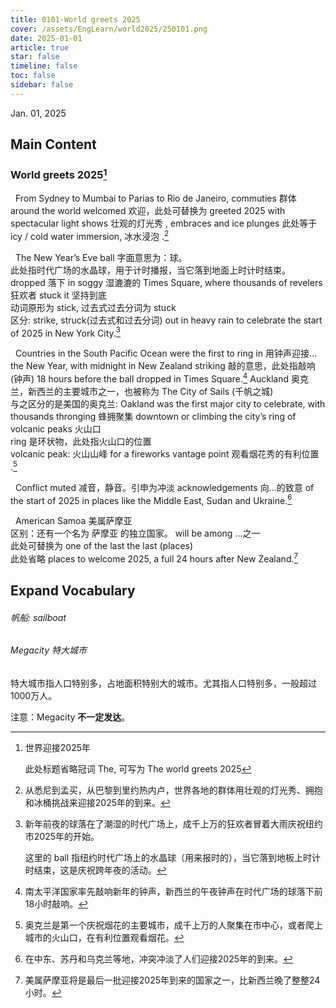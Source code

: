 ```yaml
---
title: 0101-World greets 2025
cover: /assets/EngLearn/world2025/250101.png
date: 2025-01-01
article: true
star: false
timeline: false
toc: false
sidebar: false
---
```

Jan. 01, 2025
<!-- more -->

## Main Content

### World greets 2025[^title]

&nbsp; From Sydney to Mumbai to Parias to Rio de Janeiro, 
<span class="hover-note">
commuties
<span class="hover-content">
群体
</span></span>
 around the world 
 <span class="hover-note">
 welcomed
 <span class="hover-content">
 欢迎，此处可替换为 greeted
 </span></span>
  2025 with 
   <span class="hover-note">
  spectacular light shows
   <span class="hover-content">
   壮观的灯光秀
   </span></span>, embraces and 
<span class="hover-note">
ice plunges
<span class="hover-content">
此处等于 icy / cold water immersion, 冰水浸泡
</span></span>.[^sentence1]

&nbsp; The New Year’s Eve 
<span class="hover-note">
ball
<span class="hover-content">
字面意思为：球。<br>
此处指时代广场的水晶球，用于计时播报，当它落到地面上时计时结束。
</span></span> 
<span class="space"> </span>
<span class="hover-note">
dropped
<span class="hover-content">
落下
</span></span>
 in 
<span class="hover-note">
soggy
<span class="hover-content">
湿漉漉的
</span></span>
 Times Square, where thousands of 
<span class="hover-note">
revelers
<span class="hover-content">
狂欢者
</span></span>
<span class="space"> </span>
<span class="hover-note">
stuck it
<span class="hover-content">
坚持到底</br>
动词原形为 stick, 过去式过去分词为 stuck <br>
区分: strike, struck(过去式和过去分词)
</span></span>
 out in heavy rain to celebrate the start of 2025 in New York City.[^sentence2]

&nbsp; Countries in the South Pacific Ocean were the first to 
<span class="hover-note">
ring in
<span class="hover-content">
用钟声迎接...
</span></span>
 the New Year, with midnight in New Zealand 
<span class="hover-note">
striking
<span class="hover-content">
敲的意思，此处指敲响(钟声)
</span></span>
 18 hours before the ball dropped in Times Square.[^sentence3] 
<span class="hover-note">
 Auckland
<span class="hover-content">
奥克兰，新西兰的主要城市之一，也被称为 The City of Sails (千帆之城) <br>
与之区分的是美国的奥克兰: Oakland
</span></span>
 was the first major city to celebrate, with thousands 
<span class="hover-note">
thronging
<span class="hover-content">
蜂拥聚集
</span></span>
 downtown or climbing the city’s 
<span class="hover-note">
ring of volcanic peaks
<span class="hover-content">
火山口<br>
ring 是环状物，此处指火山口的位置<br>
volcanic peak: 火山山峰
</span></span>
 for a 
<span class="hover-note">
 fireworks vantage point
<span class="hover-content">
观看烟花秀的有利位置
</span></span>
.[^sentence4]

&nbsp; Conflict 
<span class="hover-note">
muted
<span class="hover-content">
减音，静音。引申为冲淡
</span></span>
<span class="space"> </span>
<span class="hover-note">
 acknowledgements
<span class="hover-content">
向...的致意
</span></span>
 of the start of 2025 in places like the Middle East, Sudan and Ukraine.[^sentence5]

&nbsp; 
<span class="hover-note">
American Samoa
<span class="hover-content">
美属萨摩亚<br>
区别：还有一个名为 萨摩亚 的独立国家。
</span></span>
 will be 
<span class="hover-note">
among
<span class="hover-content">
...之一<br>
此处可替换为 one of
</span></span>
 the 
<span class="hover-note">
last
<span class="hover-content">
the last (places)<br>
此处省略 places
</span></span>
 to welcome 2025, a full 24 hours after New Zealand.[^sentence6]

## Expand Vocabulary

###### 帆船: sailboat

###### Megacity 特大城市
特大城市指人口特别多，占地面积特别大的城市。尤其指人口特别多，一般超过1000万人。

注意：Megacity **不一定发达**。

[^title]: 世界迎接2025年

    此处标题省略冠词 The, 可写为 The world greets 2025

[^sentence1]: 从悉尼到孟买，从巴黎到里约热内卢，世界各地的群体用壮观的灯光秀、拥抱和冰桶挑战来迎接2025年的到来。

[^sentence2]: 新年前夜的球落在了潮湿的时代广场上，成千上万的狂欢者冒着大雨庆祝纽约市2025年的开始。

    这里的 ball 指纽约时代广场上的水晶球（用来报时的），当它落到地板上时计时结束，这是庆祝跨年夜的活动。

[^sentence3]: 南太平洋国家率先敲响新年的钟声，新西兰的午夜钟声在时代广场的球落下前18小时敲响。

[^sentence4]: 奥克兰是第一个庆祝烟花的主要城市，成千上万的人聚集在市中心，或者爬上城市的火山口，在有利位置观看烟花。

[^sentence5]: 在中东、苏丹和乌克兰等地，冲突冲淡了人们迎接2025年的到来。

[^sentence6]: 美属萨摩亚将是最后一批迎接2025年到来的国家之一，比新西兰晚了整整24小时。